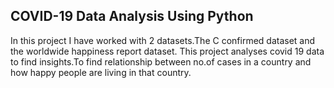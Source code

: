 ## COVID-19 Data Analysis Using Python

In this project I have worked with 2 datasets.The C confirmed dataset and the worldwide happiness report dataset.
This project analyses covid 19 data to find insights.To find relationship between no.of cases in a country and how happy people are living in that country.


